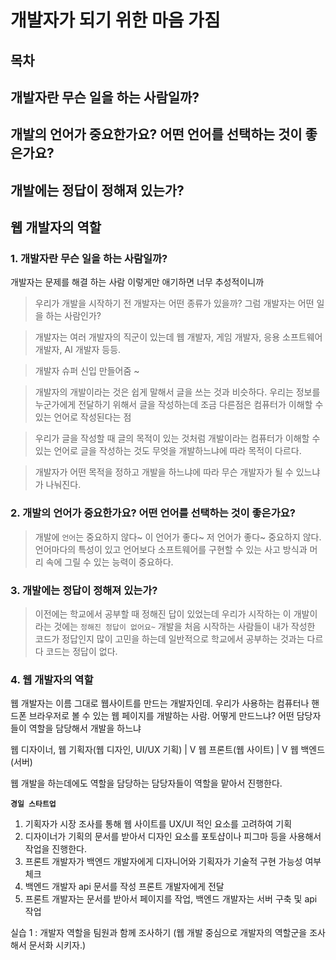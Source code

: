 # 개발자가 되기 위한 마음 가짐

## 목차

## 개발자란 무슨 일을 하는 사람일까?
## 개발의 언어가 중요한가요? 어떤 언어를 선택하는 것이 좋은가요?
## 개발에는 정답이 정해져 있는가?
## 웹 개발자의 역할


### 1. 개발자란 무슨 일을 하는 사람일까?
개발자는 문제를 해결 하는 사람 이렇게만 애기하면 너무 추성적이니까

> 우리가 개발을 시작하기 전 개발자는 어떤 종류가 있을까? 그럼 개발자는 어떤 일을 하는 사람인가?

> 개발자는 여러 개발자의 직군이 있는데
> 웹 개발자, 게임 개발자, 응용 소프트웨어 개발자, AI 개발자 등등. 

> 개발자 슈퍼 신입 만들어줌 ~

> 개발자의 개발이라는 것은 쉽게 말해서 글을 쓰는 것과 비슷하다. 우리는 정보를 누군가에게 전달하기 위해서 글을 작성하는데 조금 다른점은 컴퓨터가 이해할 수 있는 언어로 작성된다는 점

> 우리가 글을 작성할 때 글의 목적이 있는 것처럼 개발이라는 컴퓨터가 이해할 수 있는 언어로 글을 작성하는 것도 무엇을 개발하느냐에 따라 목적이 다르다.

> 개발자가 어떤 목적을 정하고 개발을 하느냐에 따라 무슨 개발자가 될 수 있느냐가 나눠진다.

### 2. 개발의 언어가 중요한가요? 어떤 언어를 선택하는 것이 좋은가요?

> 개발에 `언어`는 중요하지 않다~
> 이 언어가 좋다~ 저 언어가 좋다~ 중요하지 않다.
> 언어마다의 특성이 있고 언어보다 소프트웨어를 구현할 수 있는 사고 방식과
> 머리 속에 그릴 수 있는 능력이 중요하다.

### 3. 개발에는 정답이 정해져 있는가?
> 이전에는 학교에서 공부할 때 정해진 답이 있었는데
> 우리가 시작하는 이 개발이라는 것에는 `정해진 정답이 없어요~`
> 개발을 처음 시작하는 사람들이 내가 작성한 코드가 정답인지 많이 고민을 하는데
> 일반적으로 학교에서 공부하는 것과는 다르다 코드는 정답이 없다.

### 4. 웹 개발자의 역할

웹 개발자는 이름 그대로 웹사이트를 만드는 개발자인데. 우리가 사용하는 컴퓨터나 핸드폰 브라우저로 볼 수 있는 웹 페이지를 개발하는 사람. 어떻게 만드느냐?
어떤 담당자들이 역할을 담당해서 개발을 하느냐

웹 디자이너, 웹 기획자(웹 디자인, UI/UX 기획)
                    |
                    V
            웹 프론트(웹 사이트)
                    |
                    V
               웹 백엔드(서버)
            
웹 개발을 하는데에도 역할을 담당하는 담당자들이 역할을 맡아서 진행한다.

**`경일 스타트업`**

1. 기획자가 시장 조사를 통해 웹 사이트를 UX/UI 적인 요소를 고려하여 기획
2. 디자이너가 기획의 문서를 받아서 디자인 요소를 포토샵이나 피그마 등을 사용해서 작업을 진행한다.
3. 프론트 개발자가 백엔드 개발자에게 디자니어와 기획자가 기술적 구현 가능성 여부 체크
4. 백엔드 개발자 api 문서를 작성 프론트 개발자에게 전달
5. 프론트 개발자는 문서를 받아서 페이지를 작업, 백엔드 개발자는 서버 구축 및 api 작업

실습 1 : 개발자 역할을 팀원과 함께 조사하기 (웹 개발 중심으로 개발자의 역할군을 조사해서 문서화 시키자.)